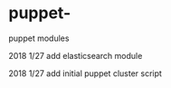 # puppet-
puppet modules

2018 1/27 add elasticsearch module


2018 1/27 add initial puppet cluster script
